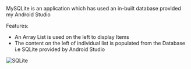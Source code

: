 MySQLite is an application which has used an in-built database provided my Android Studio

Features:
- An Array List is used on the left to display Items
- The content on the left of individual list is populated from the Database i.e SQLite provided by Android Studio

![SQLite](https://user-images.githubusercontent.com/32956051/107158894-b9725280-6941-11eb-9734-7bfd59e788fb.PNG)
